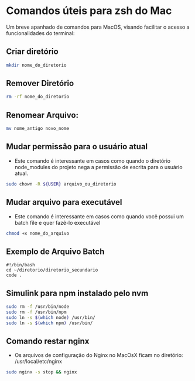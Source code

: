 
# Comandos úteis para zsh do Mac

Um breve apanhado de comandos para MacOS, visando facilitar o acesso a funcionalidades do terminal:

## Criar diretório

```bash
mkdir nome_do_diretorio
```

## Remover Diretório

```bash
rm -rf nome_do_diretorio
```

## Renomear Arquivo:

```bash
mv nome_antigo novo_nome
```

## Mudar permissão para o usuário atual

* Este comando é interessante em casos como quando o diretório node_modules do projeto nega a permissão de escrita para o usuário atual.

```bash
sudo chown -R ${USER} arquivo_ou_diretorio
```

## Mudar arquivo para executável

* Este comando é interessante em casos como quando você possui um batch file e quer fazê-lo executável

```bash
chmod +x nome_do_arquivo
```

## Exemplo de Arquivo Batch

```batch
#!/bin/bash
cd ~/diretorio/diretorio_secundario
code .
```

## Simulink para npm instalado pelo nvm

```bash
sudo rm -f /usr/bin/node
sudo rm -f /usr/bin/npm
sudo ln -s $(which node) /usr/bin/
sudo ln -s $(which npm) /usr/bin/
```

## Comando restar nginx

- Os arquivos de configuração do Nginx no MacOsX ficam no diretório: /usr/local/etc/nginx

```bash
sudo nginx -s stop && nginx
```
